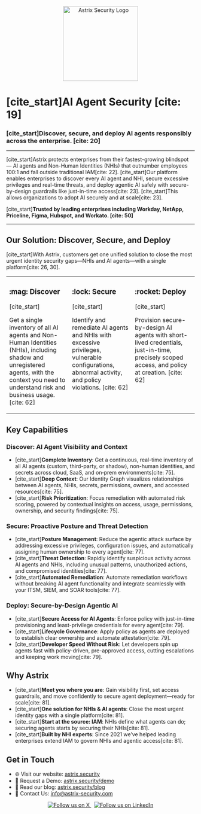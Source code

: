 <div align="center">
  <img src="https://astrix.security/wp-content/uploads/2024/02/astrix-logo-color.svg" alt="Astrix Security Logo" width="200"/>
</div>

# [cite_start]AI Agent Security [cite: 19]

### [cite_start]Discover, secure, and deploy AI agents responsibly across the enterprise. [cite: 20]

---

[cite_start]Astrix protects enterprises from their fastest-growing blindspot — AI agents and Non-Human Identities (NHIs) that outnumber employees 100:1 and fall outside traditional IAM[cite: 22]. [cite_start]Our platform enables enterprises to discover every AI agent and NHI, secure excessive privileges and real-time threats, and deploy agentic AI safely with secure-by-design guardrails like just-in-time access[cite: 23]. [cite_start]This allows organizations to adopt AI securely and at scale[cite: 23].

[cite_start]**Trusted by leading enterprises including Workday, NetApp, Priceline, Figma, Hubspot, and Workato. [cite: 50]**

---

## Our Solution: Discover, Secure, and Deploy

[cite_start]With Astrix, customers get one unified solution to close the most urgent identity security gaps—NHIs and AI agents—with a single platform[cite: 26, 30].

<table>
  <tr>
    <td width="33%" valign="top">
      <h3>:mag: Discover</h3>
      [cite_start]<p>Get a single inventory of all AI agents and Non-Human Identities (NHIs), including shadow and unregistered agents, with the context you need to understand risk and business usage. [cite: 62]</p>
    </td>
    <td width="33%" valign="top">
      <h3>:lock: Secure</h3>
      [cite_start]<p>Identify and remediate AI agents and NHIs with excessive privileges, vulnerable configurations, abnormal activity, and policy violations. [cite: 62]</p>
    </td>
    <td width="33%" valign="top">
      <h3>:rocket: Deploy</h3>
      [cite_start]<p>Provision secure-by-design AI agents with short-lived credentials, just-in-time, precisely scoped access, and policy at creation. [cite: 62]</p>
    </td>
  </tr>
</table>

## Key Capabilities

### Discover: AI Agent Visibility and Context
* [cite_start]**Complete Inventory**: Get a continuous, real-time inventory of all AI agents (custom, third-party, or shadow), non-human identities, and secrets across cloud, SaaS, and on‑prem environments[cite: 75].
* [cite_start]**Deep Context**: Our Identity Graph visualizes relationships between AI agents, NHIs, secrets, permissions, owners, and accessed resources[cite: 75].
* [cite_start]**Risk Prioritization**: Focus remediation with automated risk scoring, powered by contextual insights on access, usage, permissions, ownership, and security findings[cite: 75].

### Secure: Proactive Posture and Threat Detection
* [cite_start]**Posture Management**: Reduce the agentic attack surface by addressing excessive privileges, configuration issues, and automatically assigning human ownership to every agent[cite: 77].
* [cite_start]**Threat Detection**: Rapidly identify suspicious activity across AI agents and NHIs, including unusual patterns, unauthorized actions, and compromised identities[cite: 77].
* [cite_start]**Automated Remediation**: Automate remediation workflows without breaking AI agent functionality and integrate seamlessly with your ITSM, SIEM, and SOAR tools[cite: 77].

### Deploy: Secure-by-Design Agentic AI
* [cite_start]**Secure Access for AI Agents**: Enforce policy with just-in-time provisioning and least-privilege credentials for every agent[cite: 79].
* [cite_start]**Lifecycle Governance**: Apply policy as agents are deployed to establish clear ownership and automate attestation[cite: 79].
* [cite_start]**Developer Speed Without Risk**: Let developers spin up agents fast with policy-driven, pre-approved access, cutting escalations and keeping work moving[cite: 79].

## Why Astrix

* [cite_start]**Meet you where you are**: Gain visibility first, set access guardrails, and move confidently to secure agent deployment—ready for scale[cite: 81].
* [cite_start]**One solution for NHIs & AI agents**: Close the most urgent identity gaps with a single platform[cite: 81].
* [cite_start]**Start at the source: IAM**: NHIs define what agents can do; securing agents starts by securing their NHIs[cite: 81].
* [cite_start]**Built by NHI experts**: Since 2021 we’ve helped leading enterprises extend IAM to govern NHIs and agentic access[cite: 81].

## Get in Touch

* 🌐 Visit our website: [astrix.security](https://astrix.security/)
* 📅 Request a Demo: [astrix.security/demo](https://astrix.security/demo/)
* 📖 Read our blog: [astrix.security/blog](https://astrix.security/blog/)
* 📧 Contact Us: info@astrix-security.com

<div align="center">
  <a href="https://twitter.com/AstrixSecurity">
    <img src="https://img.shields.io/badge/X-%23000000.svg?style=for-the-badge&logo=X&logoColor=white" alt="Follow us on X">
  </a>
  &nbsp;
  <a href="https://www.linkedin.com/company/astrix-security/">
    <img src="https://img.shields.io/badge/linkedin-%230A66C2.svg?style=for-the-badge&logo=linkedin&logoColor=white" alt="Follow us on LinkedIn">
  </a>
</div>